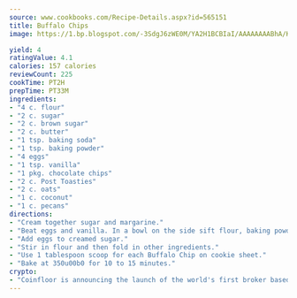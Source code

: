 ```yaml
---
source: www.cookbooks.com/Recipe-Details.aspx?id=565151
title: Buffalo Chips
image: https://1.bp.blogspot.com/-3SdgJ6zWE0M/YA2H1BCBIaI/AAAAAAAABhA/KLu9yTsYBMkJQudB_uFGwTypBtmTiBfZgCLcBGAsYHQ/s320/4.png

yield: 4
ratingValue: 4.1
calories: 157 calories
reviewCount: 225
cookTime: PT2H
prepTime: PT33M
ingredients:
- "4 c. flour"
- "2 c. sugar"
- "2 c. brown sugar"
- "2 c. butter"
- "1 tsp. baking soda"
- "1 tsp. baking powder"
- "4 eggs"
- "1 tsp. vanilla"
- "1 pkg. chocolate chips"
- "2 c. Post Toasties"
- "2 c. oats"
- "1 c. coconut"
- "1 c. pecans"
directions:
- "Cream together sugar and margarine."
- "Beat eggs and vanilla. In a bowl on the side sift flour, baking powder and soda."
- "Add eggs to creamed sugar."
- "Stir in flour and then fold in other ingredients."
- "Use 1 tablespoon scoop for each Buffalo Chip on cookie sheet."
- "Bake at 350u00b0 for 10 to 15 minutes."
crypto:
- "Coinfloor is announcing the launch of the world's first broker based bitcoin marketplace."
---
```

